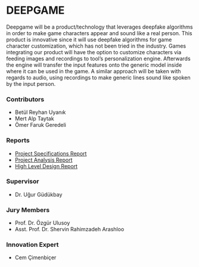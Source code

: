 # DEEPGAME

Deepgame will be a product/technology that leverages deepfake algorithms in order to make game characters appear and sound like a real person.
This product is innovative since it will use deepfake algorithms for game character customization, which has not been tried in the industry.
Games integrating our product will have the option to customize characters via feeding images and recordings to tool’s personalization engine. Afterwards the engine will transfer the input features onto the generic model inside where it can be used in the game. A similar approach will be taken with regards to audio, using recordings to make generic lines sound like spoken by the input person.

### Contributors
* Betül Reyhan Uyanık
* Mert Alp Taytak
* Ömer Faruk Geredeli

### Reports
* <a href="docs/Deepgame - Project Specifications Report.pdf" class="image fit"><img src="images/marr_pic.jpg" alt="">Project Specifications Report</a>
* <a href="docs/Deepgame - Project Analysis Report.pdf" class="image fit"><img src="images/marr_pic.jpg" alt="">Project Analysis Report</a>
* <a href="docs/Deepgame - High Level Design Report.pdf" class="image fit"><img src="images/marr_pic.jpg" alt="">High Level Design Report</a>

### Supervisor
* Dr. Uğur Güdükbay

### Jury Members
* Prof. Dr. Özgür Ulusoy
* Asst. Prof. Dr. Shervin Rahimzadeh Arashloo

### Innovation Expert
* Cem Çimenbiçer
